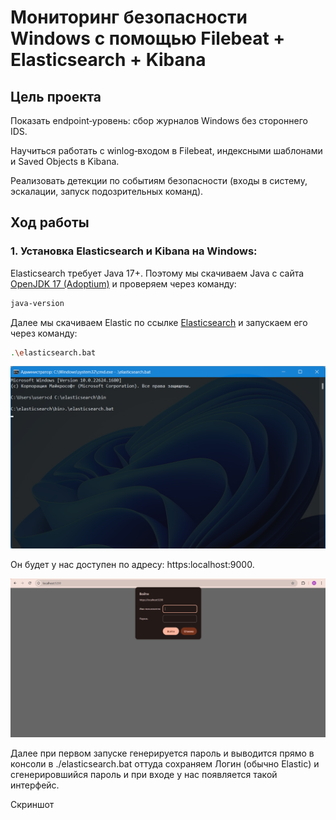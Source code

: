 # Мониторинг безопасности Windows с помощью Filebeat + Elasticsearch + Kibana

## Цель проекта

Показать endpoint‑уровень: сбор журналов Windows без стороннего IDS.

Научиться работать с winlog‑входом в Filebeat, индексными шаблонами и Saved Objects в Kibana.

Реализовать детекции по событиям безопасности (входы в систему, эскалации, запуск подозрительных команд).

## Ход работы

### 1. Установка Elasticsearch и Kibana на Windows:

Elasticsearch требует Java 17+. Поэтому мы скачиваем Java с сайта [OpenJDK 17 (Adoptium)](https://adoptium.net/temurin/releases/?version=17) и проверяем через команду: 
```bash
java-version
```

Далее мы скачиваем Elastic по ссылке [Elasticsearch](https://www.elastic.co/downloads/elasticsearch) и запускаем его через команду: 
```bash
.\elasticsearch.bat
```

![123](https://github.com/erbaevy/YunusSecurityLab/blob/main/elasticsearch/screenshots/1-elastic-launch.png)

Он будет у нас доступен по адресу: https:localhost:9000. 

![123](https://github.com/erbaevy/YunusSecurityLab/blob/main/elasticsearch/screenshots/2-elastic-localhost.png)

Далее при первом запуске генерируется пароль и выводится прямо в консоли в ./elasticsearch.bat оттуда сохраняем Логин (обычно Elastic) и сгенерировшийся пароль и при входе у нас появляется такой интерфейс. 

Скриншот
